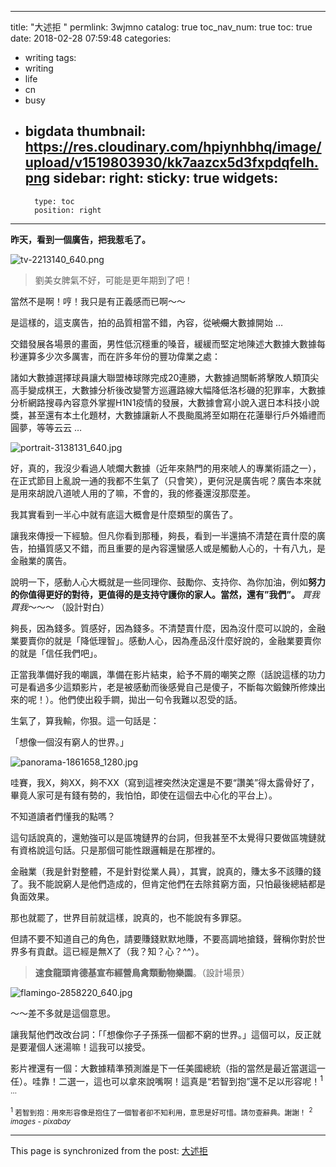 
---
title: "大述拒 "
permlink: 3wjmno
catalog: true
toc_nav_num: true
toc: true
date: 2018-02-28 07:59:48
categories:
- writing
tags:
- writing
- life
- cn
- busy
- bigdata
thumbnail: https://res.cloudinary.com/hpiynhbhq/image/upload/v1519803930/kk7aazcx5d3fxpdqfelh.png
sidebar:
    right:
        sticky: true
widgets:
    -
        type: toc
        position: right
---


**昨天，看到一個廣告，把我惹毛了。**

![tv-2213140_640.png](https://res.cloudinary.com/hpiynhbhq/image/upload/v1519803930/kk7aazcx5d3fxpdqfelh.png)

>劉美女脾氣不好，可能是更年期到了吧！

當然不是啊！哼！我只是有正義感而已啊～～

是這樣的，這支廣告，拍的品質相當不錯，內容，從<del>唬爛</del>大數據開始 …

交錯發展各場景的畫面，男性低沉穩重的嗓音，緩緩而堅定地陳述大數據大數據每秒運算多少次多厲害，而在許多年份的豐功偉業之處：

諸如大數據選擇球員讓大聯盟棒球隊完成20連勝，大數據過關斬將擊敗人類頂尖高手變成棋王，大數據分析後改變警方巡邏路線大幅降低洛杉磯的犯罪率，大數據分析網路搜尋內容意外掌握H1N1疫情的發展，大數據會寫小說入選日本科技小說獎，甚至還有本土化題材，大數據讓新人不畏颱風將至如期在花蓮舉行戶外婚禮而圓夢，等等云云 …

![portrait-3138131_640.jpg](https://res.cloudinary.com/hpiynhbhq/image/upload/v1519804204/v5gckfoazd5wwd2khaqz.jpg)

好，真的，我沒少看過人唬爛大數據（近年來熱門的用來唬人的專業術語之一），在正式節目上亂說一通的我都不生氣了（只會笑），更何況是廣告呢？廣告本來就是用來胡說八道唬人用的了嘛，不會的，我的修養還沒那麼差。

我其實看到一半心中就有底這大概會是什麼類型的廣告了。

讓我來傳授一下經驗。但凡你看到那種，夠長，看到一半還搞不清楚在賣什麼的廣告，拍攝質感又不錯，而且重要的是內容還蠻感人或是觸動人心的，十有八九，是金融業的廣告。

說明一下，感動人心大概就是一些同理你、鼓勵你、支持你、為你加油，例如**努力的你值得更好的對待，更值得的是支持守護你的家人。當然，還有”我們”。** *買我買我*～～～ （設計對白）

夠長，因為錢多。質感好，因為錢多。不清楚賣什麼，因為沒什麼可以說的，金融業要賣你的就是「降低理智」。感動人心，因為產品沒什麼好說的，金融業要賣你的就是「信任我們吧」。

正當我準備好我的嘲諷，準備在影片結束，給予不屑的嘲笑之際（話說這樣的功力可是看過多少這類影片，老是被感動而後感覺自己是傻子，不斷每次鍛鍊所修煉出來的呢！）。他們使出殺手鐧，拋出一句令我難以忍受的話。

生氣了，算我輸，你狠。這一句話是：

「想像一個沒有窮人的世界。」

![panorama-1861658_1280.jpg](https://res.cloudinary.com/hpiynhbhq/image/upload/v1519804310/cayllpumji50i1jrojjo.jpg)

哇賽，我X，夠XX，夠不XX（寫到這裡突然決定還是不要“讚美”得太露骨好了，畢竟人家可是有錢有勢的，我怕怕，即使在這個去中心化的平台上）。

不知道讀者們懂我的點嗎？

這句話說真的，還勉強可以是區塊鏈界的台詞，但我甚至不太覺得只要做區塊鏈就有資格說這句話。只是那個可能性跟邏輯是在那裡的。

金融業（我是針對整體，不是針對從業人員），其實，說真的，賺太多不該賺的錢了。我不能說窮人是他們造成的，但肯定他們在去除貧窮方面，只怕最後總結都是負面效果。

那也就罷了，世界目前就這樣，說真的，也不能說有多罪惡。

但請不要不知道自己的角色，請要賺錢默默地賺，不要高調地搶錢，聲稱你對於世界多有貢獻。這已經是無X了（我？知？心？^^）。

>**速食龍頭肯德基宣布經營鳥禽類動物樂園**。（設計場景）

![flamingo-2858220_640.jpg](https://res.cloudinary.com/hpiynhbhq/image/upload/v1519804382/zcrmt933l8gtbzn8myhr.jpg)

～～差不多就是這個意思。

讓我幫他們改改台詞：「「想像你子子孫孫一個都不窮的世界。」這個可以，反正就是要灌個人迷湯嘛！這我可以接受。

影片裡還有一個：大數據精準預測誰是下一任美國總統（指的當然是最近當選這一任）。哇靠！二選一，這也可以拿來說嘴啊！這真是“若智到抱”還不足以形容呢！<sup>1</sub> …

<sub><sup>1</sup> 若智到抱：用來形容像是抱住了一個智者卻不知利用，意思是好可惜。請勿查辭典。謝謝！</sub>
<sub><sup>2</sup> *images - pixabay*</sub>


- - -

This page is synchronized from the post: [大述拒 ](https://steemit.com/@deanliu/3wjmno)
